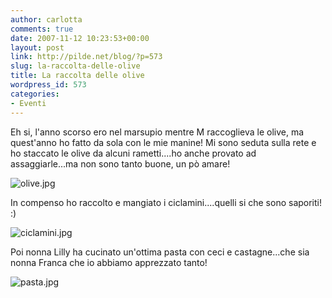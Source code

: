 ```yaml
---
author: carlotta
comments: true
date: 2007-11-12 10:23:53+00:00
layout: post
link: http://pilde.net/blog/?p=573
slug: la-raccolta-delle-olive
title: La raccolta delle olive
wordpress_id: 573
categories:
- Eventi
---
```


Eh si, l'anno scorso ero nel marsupio mentre M raccoglieva le olive, ma quest'anno ho fatto da sola con le mie manine!
Mi sono seduta sulla rete e ho staccato le olive da alcuni rametti....ho anche provato ad assaggiarle...ma non sono tanto buone, un pò amare! 

![olive.jpg](http://pilde.net/blog/wp-content/uploads/2007/11/olive.jpg)




In compenso ho raccolto e mangiato i ciclamini....quelli si che sono saporiti! :)




![ciclamini.jpg](http://pilde.net/blog/wp-content/uploads/2007/11/ciclamini.jpg)




Poi nonna Lilly ha cucinato un'ottima pasta con ceci e castagne...che sia nonna Franca che io abbiamo apprezzato tanto!

![pasta.jpg](http://pilde.net/blog/wp-content/uploads/2007/11/pasta.jpg)







